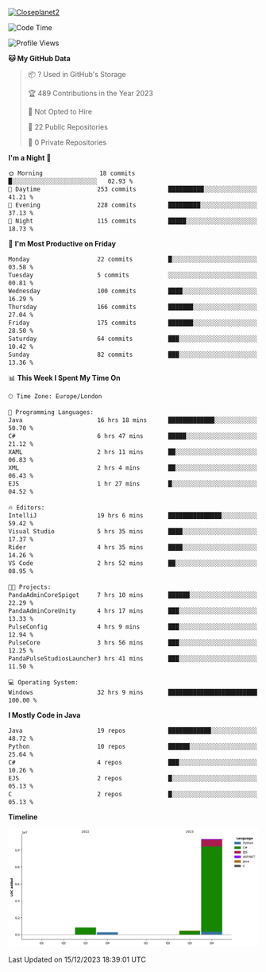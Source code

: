 [![Closeplanet2](https://github-readme-stats.vercel.app/api?username=Closeplanet2&show_icons=true&theme=tokyonight&count_private=true)]([https://github.com/Closeplanet2])

<!--START_SECTION:waka-->
![Code Time](http://img.shields.io/badge/Code%20Time-178%20hrs%2032%20mins-blue)

![Profile Views](http://img.shields.io/badge/Profile%20Views-19-blue)

**🐱 My GitHub Data** 

> 📦 ? Used in GitHub's Storage 
 > 
> 🏆 489 Contributions in the Year 2023
 > 
> 🚫 Not Opted to Hire
 > 
> 📜 22 Public Repositories 
 > 
> 🔑 0 Private Repositories 
 > 
**I'm a Night 🦉** 

```text
🌞 Morning                18 commits          █░░░░░░░░░░░░░░░░░░░░░░░░   02.93 % 
🌆 Daytime                253 commits         ██████████░░░░░░░░░░░░░░░   41.21 % 
🌃 Evening                228 commits         █████████░░░░░░░░░░░░░░░░   37.13 % 
🌙 Night                  115 commits         █████░░░░░░░░░░░░░░░░░░░░   18.73 % 
```
📅 **I'm Most Productive on Friday** 

```text
Monday                   22 commits          █░░░░░░░░░░░░░░░░░░░░░░░░   03.58 % 
Tuesday                  5 commits           ░░░░░░░░░░░░░░░░░░░░░░░░░   00.81 % 
Wednesday                100 commits         ████░░░░░░░░░░░░░░░░░░░░░   16.29 % 
Thursday                 166 commits         ███████░░░░░░░░░░░░░░░░░░   27.04 % 
Friday                   175 commits         ███████░░░░░░░░░░░░░░░░░░   28.50 % 
Saturday                 64 commits          ███░░░░░░░░░░░░░░░░░░░░░░   10.42 % 
Sunday                   82 commits          ███░░░░░░░░░░░░░░░░░░░░░░   13.36 % 
```


📊 **This Week I Spent My Time On** 

```text
🕑︎ Time Zone: Europe/London

💬 Programming Languages: 
Java                     16 hrs 18 mins      █████████████░░░░░░░░░░░░   50.70 % 
C#                       6 hrs 47 mins       █████░░░░░░░░░░░░░░░░░░░░   21.12 % 
XAML                     2 hrs 11 mins       ██░░░░░░░░░░░░░░░░░░░░░░░   06.83 % 
XML                      2 hrs 4 mins        ██░░░░░░░░░░░░░░░░░░░░░░░   06.43 % 
EJS                      1 hr 27 mins        █░░░░░░░░░░░░░░░░░░░░░░░░   04.52 % 

🔥 Editors: 
IntelliJ                 19 hrs 6 mins       ███████████████░░░░░░░░░░   59.42 % 
Visual Studio            5 hrs 35 mins       ████░░░░░░░░░░░░░░░░░░░░░   17.37 % 
Rider                    4 hrs 35 mins       ████░░░░░░░░░░░░░░░░░░░░░   14.26 % 
VS Code                  2 hrs 52 mins       ██░░░░░░░░░░░░░░░░░░░░░░░   08.95 % 

🐱‍💻 Projects: 
PandaAdminCoreSpigot     7 hrs 10 mins       ██████░░░░░░░░░░░░░░░░░░░   22.29 % 
PandaAdminCoreUnity      4 hrs 17 mins       ███░░░░░░░░░░░░░░░░░░░░░░   13.33 % 
PulseConfig              4 hrs 9 mins        ███░░░░░░░░░░░░░░░░░░░░░░   12.94 % 
PulseCore                3 hrs 56 mins       ███░░░░░░░░░░░░░░░░░░░░░░   12.25 % 
PandaPulseStudiosLauncher3 hrs 41 mins       ███░░░░░░░░░░░░░░░░░░░░░░   11.50 % 

💻 Operating System: 
Windows                  32 hrs 9 mins       █████████████████████████   100.00 % 
```

**I Mostly Code in Java** 

```text
Java                     19 repos            ████████████░░░░░░░░░░░░░   48.72 % 
Python                   10 repos            ██████░░░░░░░░░░░░░░░░░░░   25.64 % 
C#                       4 repos             ███░░░░░░░░░░░░░░░░░░░░░░   10.26 % 
EJS                      2 repos             █░░░░░░░░░░░░░░░░░░░░░░░░   05.13 % 
C                        2 repos             █░░░░░░░░░░░░░░░░░░░░░░░░   05.13 % 
```



**Timeline**

![Lines of Code chart](https://raw.githubusercontent.com/Closeplanet2/Closeplanet2/main/assets/bar_graph.png)


 Last Updated on 15/12/2023 18:39:01 UTC
<!--END_SECTION:waka-->
